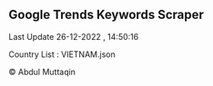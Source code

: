 

## Google Trends Keywords Scraper 
 
Last Update 26-12-2022 , 14:50:16

Country List :
VIETNAM.json



© Abdul Muttaqin 
